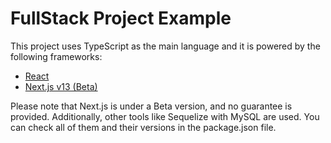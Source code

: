 # FullStack Project Example
This project uses TypeScript as the main language and it is powered by the following frameworks:

- [React](https://reactjs.org/docs/getting-started.html)
- [Next.js v13 (Beta)](https://beta.nextjs.org/docs/getting-started)

Please note that Next.js is under a Beta version, and no guarantee is provided. Additionally, other tools like Sequelize with MySQL are used. You can check all of them and their versions in the package.json file.

